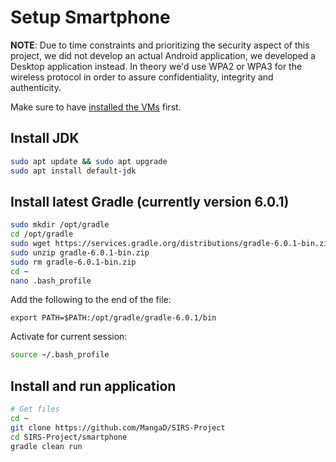 # Setup Smartphone

**NOTE**: Due to time constraints and prioritizing the security aspect of this project, we did not develop an actual Android application, we developed a Desktop application instead. In theory we'd use WPA2 or WPA3 for the wireless protocol in order to assure confidentiality, integrity and authenticity.

Make sure to have [installed the VMs](InstallVMs.md) first.

## Install JDK

```sh
sudo apt update && sudo apt upgrade
sudo apt install default-jdk
```

## Install latest Gradle (currently version 6.0.1)

```sh
sudo mkdir /opt/gradle
cd /opt/gradle
sudo wget https://services.gradle.org/distributions/gradle-6.0.1-bin.zip
sudo unzip gradle-6.0.1-bin.zip
sudo rm gradle-6.0.1-bin.zip
cd ~
nano .bash_profile
```
Add the following to the end of the file:
```
export PATH=$PATH:/opt/gradle/gradle-6.0.1/bin
```
Activate for current session:
```sh
source ~/.bash_profile
```

## Install and run application

```sh
# Get files
cd ~
git clone https://github.com/MangaD/SIRS-Project
cd SIRS-Project/smartphone
gradle clean run
```
